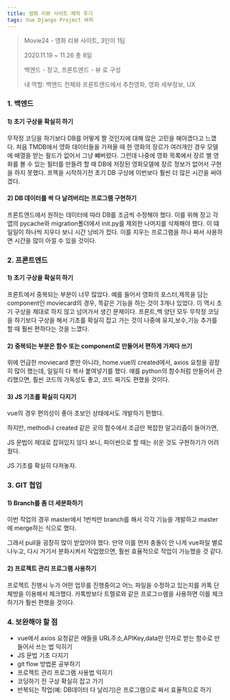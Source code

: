 ```yaml
---
title: 영화 리뷰 사이트 제작 후기
tags: Vue Django Project 싸피
---
```






> Movie24 - 영화 리뷰 사이트, 3인이 1팀
>
> 2020.11.19 ~ 11.26 총 8일
>
> 백엔드 - 장고, 프론트엔드 - 뷰 로 구성
>
> 내 역할: 백엔드 전체와 프론트엔드에서 추천영화, 영화 세부정보, UX



### 1. 백엔드

#### 1) 초기 구상을 확실히 하기

무작정 코딩을 하기보다 DB를 어떻게 짤 것인지에 대해 많은 고민을 해야겠다고 느꼈다. 처음 TMDB에서 영화 데이터들을 가져올 때 한 영화의 장르가 여러개인 경우 모델에 배열을 받는 필드가 없어서 그냥 뺴버렸다. 그런데 나중에 영화 목록에서 장르 별 영화를 볼 수 있는 필터를 만들려 할 때 DB에 저장된 영화모델에 장르 정보가 없어서 구현을 하지 못했다. 프젝을 시작하기전 초기 DB 구상에 이번보다 훨씬 더 많은 시간을 써야겠다.

#### 2) DB 데이터를 싹 다 날려버리는 프로그램 구현하기

프론트엔드에서 원하는 데이터에 따라 DB를 조금씩 수정해야 했다. 이를 위해 장고 각 앱의 pycache와 migration폴더에서 init.py를 제외한 나머지를 삭제해야 했다. 이 떄 일일이 하나씩 지우다 보니 시간 낭비가 컸다. 이를 지우는 프로그램을 하나 짜서 사용하면 시간을 많이 아낄 수 있을 것이다.



### 2. 프론트엔드

#### 1) 초기 구상을 확실히 하기

프론트에서 중복되는 부분이 너무 많았다. 예를 들어서 영화의 포스터,제목을 담는 component인 moviecard의 경우, 똑같은 기능을 하는 것이 3개나 있었다. 이 역시 초기 구상을 제대로 하지 않고 넘어가서 생긴 문제이다. 프론트,백 양단 모두 무작정 코딩을 하기보다 구상을 해서 기초를 확실히 잡고 가는 것이 나중에 유지,보수,기능 추가를 할 때 훨씬 편하다는 것을 느꼈다.

#### 2) 중복되는 부분은 함수 또는 component로 만들어서 편하게 가져다 쓰기

위에 언급한 moviecard 뿐만 아니라, home.vue의 created에서, axios 요청을 굉장히 많이 했는데, 일일히 다 복사 붙여넣기를 했다. 얘를 python의 함수처럼 만들어서 관리했으면, 훨씬 코드의 가독성도 좋고, 코드 짜기도 편했을 것이다.

#### 3) JS 기초를 확실히 다지기

vue의 경우 편의성이 좋아 초보인 상태에서도 개발하기 편했다.

하지만, method나 created 같은 곳의 함수에서 조금만 복잡한 알고리즘이 들어가면,

JS 문법이 제대로 잡혀있지 않다 보니, 파이썬으로 할 때는 쉬운 것도 구현하기가 어려웠다.

JS 기초를 확실히 다져놓자.



### 3. GIT 협업

#### 1) Branch를 좀 더 세분화하기

이번 작업의 경우 master에서 1번씩만 branch를 해서 각각 기능을 개발하고 master에 merge하는 식으로 했다.

그래서 pull을 굉장히 많이 받았어야 했다. 만약 이를 먼저 충돌이 안 나게 vue파일 별로 나누고, 다시 거기서 분화시켜서 작업했으면, 훨씬 효율적으로 작업이 가능했을 것 같다.

#### 2) 프로젝트 관리 프로그램 사용하기

프로젝트 진행시 누가 어떤 업무를 진행중이고 어느 파일을 수정하고 있는지를 카톡 단체방을 이용해서 체크했다. 카톡방보다 트렐로와 같은 프로그ㅁ램을 사용하면 이를 체크하기가 훨씬 편했을 것이다.



### 4. 보완해야 할 점

- vue에서 axios 요청같은 애들을 URL주소,APIKey,data만 인자로 받는 함수로 만들어서 쓰는 법 익히기
- JS 문법 기초 다지기
- git flow 방법론 공부하기
- 프로젝트 관리 프로그램 사용법 익히기
- 코딩하기 전 구상 확실히 잡고 가기
- 반복되는 작업(예: DB데이터 다 날리기)은 프로그램으로 짜서 효율적으로 하기